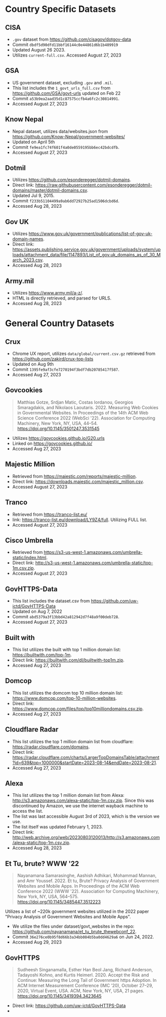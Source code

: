 # Country Specific Datasets

## CISA
- `.gov` dataset from https://github.com/cisagov/dotgov-data
- Commit `dbdf5d90dfd11bbf16144c0e44861d6b1b409919`
- Updated August 26 2023.
- Utilizes `current-full.csv`. Accessed August 27, 2023

## GSA
- US government dataset, excluding `.gov` and `.mil`.
- This list includes the `1_govt_urls_full.csv` from https://github.com/GSA/govt-urls updated on Feb 22 
- Commit `a53b9ea2aad35d1c87575ccfb4a6fc2c30814991`.
- Accessed August 27, 2023

## Know Nepal
- Nepal dataset, utilizes data/websites.json from https://github.com/Know-Nepal/government-websites/
- Updated on April 5th
- Commit `fe9ea1fc74f601f4a0de0559195bb6ec42bdcdfb`.
- Accessed August 27, 2023

## Dotmil
- Utilizes https://github.com/esonderegger/dotmil-domains.
- Direct link: https://raw.githubusercontent.com/esonderegger/dotmil-domains/master/dotmil-domains.csv.
- Updated Jul 9, 2015. 
- Commit `f233b51104499a9ab6dd72927b25ad1506dcbd6d`.
- Accessed Aug 28, 2023

## Gov UK
- Utilizes https://www.gov.uk/government/publications/list-of-gov-uk-domain-names.
- Direct link: https://assets.publishing.service.gov.uk/government/uploads/system/uploads/attachment_data/file/1147893/List_of_gov.uk_domains_as_of_30_March_2023.csv.
- Accessed Aug 28, 2023

## Army.mil
- Utilizes https://www.army.mil/a-z/.
- HTML is directly retrieved, and parsed for URLS.
- Accessed Aug 28, 2023

# General Country Datasets

## Crux
- Chrome UX report, utilizes `data/global/current.csv.gz` retrieved from https://github.com/zakird/crux-top-lists 
- Updated on Aug 9th
- Commit `1395fe9af3cfe7270194f3bdf7db20785417f587`.
- Accessed Aug 27, 2023

## Govcookies

> Matthias Gotze, Srdjan Matic, Costas Iordanou, Georgios Smaragdakis, and Nikolaos Laoutaris. 2022. Measuring Web Cookies in Governmental Websites. In Proceedings of the 14th ACM Web Science Conference 2022 (WebSci '22). Association for Computing Machinery, New York, NY, USA, 44–54. https://doi.org/10.1145/3501247.3531545

- Utilizes https://govcookies.github.io/G20.urls
- Linked on https://govcookies.github.io/
- Accessed Aug 27, 2023

## Majestic Million
- Retrieved from https://majestic.com/reports/majestic-million.
- Direct link: https://downloads.majestic.com/majestic_million.csv.
- Accessed August 27, 2023

## Tranco
- Retrieved from https://tranco-list.eu/
- link: https://tranco-list.eu/download/LY9Z4/full. Utilizing FULL list.
- Accessed August 27, 2023

## Cisco Umbrella
- Retrieved from https://s3-us-west-1.amazonaws.com/umbrella-static/index.html.
- Direct link: http://s3-us-west-1.amazonaws.com/umbrella-static/top-1m.csv.zip.
- Accessed August 27, 2023

## GovHTTPS-Data
- This list includes the dataset.csv from https://github.com/uw-ictd/GovHTTPS-Data 
- Updated on Aug 7, 2022 
- Commit `abd5379a3f13bbd42a812942d7f48a9f00deb728`.
- Accessed August 27, 2023

## Built with
- This list utilizes the built with top 1 million domain list: https://builtwith.com/top-1m.
- Direct link: https://builtwith.com/dl/builtwith-top1m.zip.
- Accessed Aug 27, 2023

## Domcop
- This list utilizes the domcom top 10 million domain list: https://www.domcop.com/top-10-million-websites. 
- Direct link: https://www.domcop.com/files/top/top10milliondomains.csv.zip.
- Accessed Aug 27, 2023

## Cloudflare Radar
- This list utilizes the top 1 million domain list from cloudflare: https://radar.cloudflare.com/domains.
- Direct link: https://radar.cloudflare.com/charts/LargerTopDomainsTable/attachment?id=639&top=1000000&startDate=2023-08-14&endDate=2023-08-21.
- Accessed Aug 27, 2023

## Alexa
- This list utilizes the top 1 million domain list from Alexa: http://s3.amazonaws.com/alexa-static/top-1m.csv.zip.  Since this was discontinued by Amazon, we use the internet wayback machine to access the list. 
- The list was last accessible August 3rd of 2023, which is the version we use. 
- The list itself was updated February 1, 2023.
- Direct link: http://web.archive.org/web/20230803120013/http://s3.amazonaws.com/alexa-static/top-1m.csv.zip.
- Accessed Aug 28, 2023

## Et Tu, brute? WWW '22

> Nayanamana Samarasinghe, Aashish Adhikari, Mohammad Mannan, and Amr Youssef. 2022. Et tu, Brute? Privacy Analysis of Government Websites and Mobile Apps. In Proceedings of the ACM Web Conference 2022 (WWW '22). Association for Computing Machinery, New York, NY, USA, 564–575. https://doi.org/10.1145/3485447.3512223

Utilizes a list of ~220k government websites utilized in the 2022 paper "Privacy Analysis of Government Websites and Mobile Apps".

- We utilize the files under dataset/govt_websites in the repo: https://github.com/nayanamana/et_tu_brute_thewebconf_22.
- Commit `36e276ce0b95f8d66b3a34bb084b5ba0dd4629a6` on Jun 24, 2022.
- Accessed Aug 29, 2023 

## GovHTTPS

> Sudheesh Singanamalla, Esther Han Beol Jang, Richard Anderson, Tadayoshi Kohno, and Kurtis Heimerl. 2020.
Accept the Risk and Continue: Measuring the Long Tail of Government https Adoption. In ACM Internet
Measurement Conference (IMC ’20), October 27–29, 2020, Virtual Event, USA. ACM, New York, NY, USA,
21 pages. https://doi.org/10.1145/3419394.3423645

- Direct link: https://github.com/uw-ictd/GovHTTPS-Data
- 